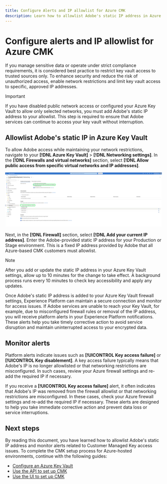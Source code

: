 ```yaml
---
title: Configure Alerts and IP allowlist for Azure CMK
description: Learn how to allowlist Adobe's static IP address in Azure Key Vault and understand how Experience Platform alerts help detect and resolve Customer Managed Key access issues.
---
```

# Configure alerts and IP allowlist for Azure CMK

If you manage sensitive data or operate under strict compliance requirements, it is considered best practice to restrict key vault access to trusted sources only. To enhance security and reduce the risk of unauthorized access, enable network restrictions and limit key vault access to specific, approved IP addresses.

>[!IMPORTANT]
>
>If you have disabled public network access or configured your Azure Key Vault to allow only selected networks, you must add Adobe's static IP address to your allowlist. This step is required to ensure that Adobe services can continue to access your key vault without interruption.

## Allowlist Adobe's static IP in Azure Key Vault

To allow Adobe access while maintaining your network restrictions, navigate to your **[!DNL Azure Key Vault]** > **[!DNL Networking settings]**. In the **[!DNL Firewalls and virtual networks]** section, select **[!DNL Allow public access from specific virtual networks and IP addresses]**.

![Azure Key vault Networking settings view with Allow public access from specific virtual networks and IP addresses and Add your current IP address highlighted.](../../../images/governance-privacy-security/customer-managed-keys/key-vault-networking-settings-placeholder.png)

Next, in the **[!DNL Firewall]** section, select **[!DNL Add your current IP address]**. Enter the Adobe-provided static IP address for your Production or Stage environment. This is a fixed IP address provided by Adobe that all Azure-based CMK customers must allowlist.

>[!NOTE]
>
>After you add or update the static IP address in your Azure Key Vault settings, allow up to 10 minutes for the change to take effect. A background process runs every 10 minutes to check key accessibility and apply any updates.

Once Adobe's static IP address is added to your Azure Key Vault firewall settings, Experience Platform can maintain a secure connection and monitor for access issues. If Adobe services are unable to reach your Key Vault, for example, due to misconfigured firewall rules or removal of the IP address, you will receive platform alerts in your Experience Platform notifications. These alerts help you take timely corrective action to avoid service disruption and maintain uninterrupted access to your encrypted data.

## Monitor alerts

Platform alerts indicate issues such as **[!UICONTROL Key access failure]** or **[!UICONTROL Key disablement]**. A key access failure typically means that Adobe's IP is no longer allowlisted or that networking restrictions are misconfigured. In such cases, review your Azure firewall settings and re-add the required IP if necessary.

If you receive a **[!UICONTROL Key access failure]** alert, it often indicates that Adobe's IP was removed from the firewall allowlist or that networking restrictions are misconfigured. In these cases, check your Azure firewall settings and re-add the required IP if necessary. These alerts are designed to help you take immediate corrective action and prevent data loss or service interruptions.

## Next steps

By reading this document, you have learned how to allowlist Adobe's static IP address and monitor alerts related to Customer Managed Key access issues. To complete the CMK setup process for Azure-hosted environments, continue with the following guides:

- [Configure an Azure Key Vault](./azure-key-vault-config.md)  
- [Use the API to set up CMK](./api-set-up.md)  
- [Use the UI to set up CMK](./ui-set-up.md)
